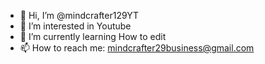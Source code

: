 - 👋 Hi, I’m @mindcrafter129YT
- 👀 I’m interested in Youtube
- 🌱 I’m currently learning How to edit
- 📫 How to reach me: mindcrafter29business@gmail.com
